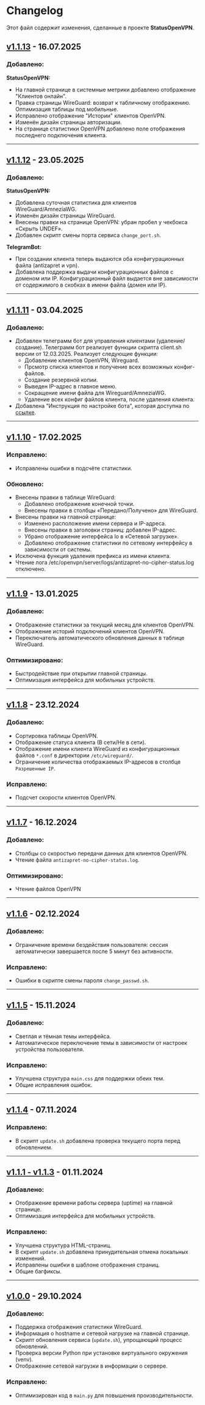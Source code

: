 # Changelog

Этот файл содержит изменения, сделанные в проекте **StatusOpenVPN**.

## [v1.1.13](https://github.com/TheMurmabis/StatusOpenVPN/releases/tag/v1.1.13) - 16.07.2025

### Добавлено:

**StatusOpenVPN:**
- На главной странице в системные метрики добавлено отображение "Клиентов онлайн".
- Правка страницы WireGuard: возврат к табличному отображению. Оптимизация таблицы под мобильные.
- Исправлено отображение "Истории" клиентов OpenVPN.
- Изменён дизайн страницы авторизации.
- На странице статистики OpenVPN добавлено поле отображения последнего подключения клиента.

---

## [v1.1.12](https://github.com/TheMurmabis/StatusOpenVPN/releases/tag/v1.1.12) - 23.05.2025

### Добавлено:

**StatusOpenVPN:**
- Добавлена суточная статистика для клиентов WireGuard/AmneziaWG.
- Изменён дизайн страницы WireGuard.
- Внесены правки на странице OpenVPN: убран пробел у чекбокса «Скрыть UNDEF».
- Добавлен скрипт смены порта сервиса `change_port.sh`.

**TelegramBot:**
- При создании клиента теперь выдаются оба конфигурационных файла (antizapret и vpn).
- Добавлена поддержка выдачи конфигурационных файлов с доменом или IP. Конфигурационный файл выдается вне зависимости от содержимого в скобках в имени файла (домен или IP).

---

## [v1.1.11](https://github.com/TheMurmabis/StatusOpenVPN/releases/tag/v1.1.11) - 03.04.2025
### Добавлено:

- Добавлен телеграмм бот для управления клиентами (удаление/создание). Телеграмм бот реализует функции скрипта client.sh версии от 12.03.2025. Реализует следующие функции: 
    - Добавление клиентов OpenVPN, Wireguard.
    - Прсмотр списка клиентов и получение всех возможных конфиг-файлов.
    - Создание резервной копии.
    - Выведен IP-адрес в главное меню.
    - Сокращение имени файла для Wireguard/AmneziaWG.
    - Удаление всех конфиг файлов клиента, после удаления клиента.
- Добавлена "Инструкция по настройке бота", которая доступна по [ссылке](https://github.com/TheMurmabis/StatusOpenVPN/wiki/TelegramBot).
---

## [v1.1.10](https://github.com/TheMurmabis/StatusOpenVPN/releases/tag/v1.1.10) - 17.02.2025
### Исправлено:
- Исправлены ошибки в подсчёте статистики.

### Обновлено:
- Внесены правки в таблице WireGuard:
    - Добавлено отображение конечной точки.
    - Внесены правки в столбцы «Передано/Получено» для WireGuard.
- Внесены правки на главной странице:
    - Изменено расположение имени сервера и IP-адреса.
    - Внесены правки в заголовки страниц: добавлен IP-адрес.
    - Убрано отображение интерфейса lo в «Сетевой загрузке».
    - Добавлено отображение статистики по сетевому интерфейсу в зависимости от системы.
- Исключена функция удаления префикса из имени клиента.
- Чтение лога /etc/openvpn/server/logs/antizapret-no-cipher-status.log отключено.
---

## [v1.1.9](https://github.com/TheMurmabis/StatusOpenVPN/releases/tag/v1.1.9) - 13.01.2025
### Добавлено:
- Отображение статистики за текущий месяц для клиентов OpenVPN.
- Отображение историй подключений клиентов OpenVPN.
- Переключатель автоматического обновления данных в таблице WireGuard.
### Оптимизировано:
- Быстродействие при открытии главной страницы.
- Оптимизация интерфейса для мобильных устройств.
---

## [v1.1.8](https://github.com/TheMurmabis/StatusOpenVPN/releases/tag/v1.1.8) - 23.12.2024
### Добавлено:
- Сортировка таблицы OpenVPN.
- Отображение статуса клиента (В сети/Не в сети).
- Отображение имени клиента WireGuard из конфигурационных файлов `*.conf` в директории `/etc/wireguard/`.
- Ограничение количества отображаемых IP-адресов в столбце `Разрешенные IP`.
### Исправлено:
- Подсчет скорости клиентов OpenVPN.
---

## [v1.1.7](https://github.com/TheMurmabis/StatusOpenVPN/releases/tag/v1.1.7) - 16.12.2024
### Добавлено:
- Столбцы со скоростью передачи данных для клиентов OpenVPN.
- Чтение файла `antizapret-no-cipher-status.log`.
### Оптимизировано:
- Чтение файлов OpenVPN
---

## [v1.1.6](https://github.com/TheMurmabis/StatusOpenVPN/releases/tag/v1.1.6) - 02.12.2024
### Добавлено:
- Ограничение времени бездействия пользователя: сессия автоматически завершается после 5 минут без активности.

### Исправлено:
- Ошибки в скрипте смены пароля `change_passwd.sh`.

---

## [v1.1.5](https://github.com/TheMurmabis/StatusOpenVPN/releases/tag/v1.1.5) - 15.11.2024
### Добавлено:
- Светлая и тёмная темы интерфейса.
- Автоматическое переключение темы в зависимости от настроек устройства пользователя.

### Исправлено:
- Улучшена структура `main.css` для поддержки обеих тем.
- Общие исправления ошибок.

---

## [v1.1.4](https://github.com/TheMurmabis/StatusOpenVPN/releases/tag/v1.1.4) - 07.11.2024
### Исправлено:
- В скрипт `update.sh` добавлена проверка текущего порта перед обновлением.

---

## [v1.1.1 - v1.1.3](https://github.com/TheMurmabis/StatusOpenVPN/releases/tag/v1.1.1) - 01.11.2024
### Добавлено:
- Отображение времени работы сервера (uptime) на главной странице.
- Оптимизация интерфейса для мобильных устройств.

### Исправлено:
- Улучшена структура HTML-страниц.
- В скрипт `update.sh` добавлена принудительная отмена локальных изменений.
- Исправлены ошибки в шаблоне отображения страниц.
- Общие багфиксы.

---

## [v1.0.0](https://github.com/TheMurmabis/StatusOpenVPN/releases/tag/v1.0.0) - 29.10.2024
### Добавлено:
- Поддержка отображения статистики WireGuard.
- Информация о hostname и сетевой нагрузке на главной странице.
- Скрипт обновления сервиса (`update.sh`), упрощающий процесс обновлений.
- Проверка версии Python при установке виртуального окружения (venv).
- Отображение сетевой нагрузки в информации о сервере.

### Исправлено:
- Оптимизирован код в `main.py` для повышения производительности.

